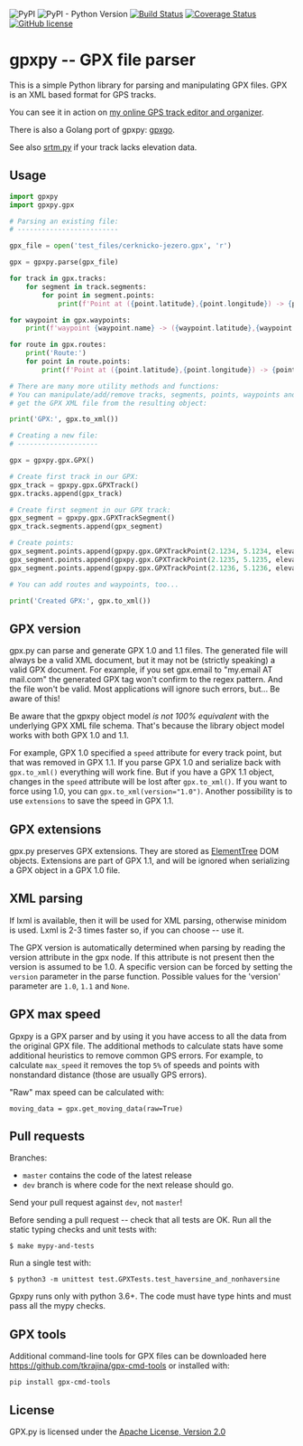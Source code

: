 ![PyPI](https://img.shields.io/pypi/v/gpxpy)
![PyPI - Python Version](https://img.shields.io/pypi/pyversions/gpxpy)
[![Build Status](https://travis-ci.org/tkrajina/gpxpy.svg?branch=master)](https://travis-ci.org/tkrajina/gpxpy)
[![Coverage Status](https://coveralls.io/repos/github/tkrajina/gpxpy/badge.svg?branch=master)](https://coveralls.io/github/tkrajina/gpxpy?branch=master)
[![GitHub license](https://img.shields.io/github/license/tkrajina/gpxpy)](https://github.com/tkrajina/gpxpy/blob/dev/LICENSE.txt)

# gpxpy -- GPX file parser

This is a simple Python library for parsing and manipulating GPX files. GPX is an XML based format for GPS tracks.

You can see it in action on [my online GPS track editor and organizer](http://www.trackprofiler.com).

There is also a Golang port of gpxpy: [gpxgo](http://github.com/tkrajina/gpxgo).

See also [srtm.py](https://github.com/tkrajina/srtm.py) if your track lacks elevation data.

## Usage

```python
import gpxpy
import gpxpy.gpx

# Parsing an existing file:
# -------------------------

gpx_file = open('test_files/cerknicko-jezero.gpx', 'r')

gpx = gpxpy.parse(gpx_file)

for track in gpx.tracks:
    for segment in track.segments:
        for point in segment.points:
            print(f'Point at ({point.latitude},{point.longitude}) -> {point.elevation}')

for waypoint in gpx.waypoints:
    print(f'waypoint {waypoint.name} -> ({waypoint.latitude},{waypoint.longitude})')

for route in gpx.routes:
    print('Route:')
    for point in route.points:
        print(f'Point at ({point.latitude},{point.longitude}) -> {point.elevtion}')

# There are many more utility methods and functions:
# You can manipulate/add/remove tracks, segments, points, waypoints and routes and
# get the GPX XML file from the resulting object:

print('GPX:', gpx.to_xml())

# Creating a new file:
# --------------------

gpx = gpxpy.gpx.GPX()

# Create first track in our GPX:
gpx_track = gpxpy.gpx.GPXTrack()
gpx.tracks.append(gpx_track)

# Create first segment in our GPX track:
gpx_segment = gpxpy.gpx.GPXTrackSegment()
gpx_track.segments.append(gpx_segment)

# Create points:
gpx_segment.points.append(gpxpy.gpx.GPXTrackPoint(2.1234, 5.1234, elevation=1234))
gpx_segment.points.append(gpxpy.gpx.GPXTrackPoint(2.1235, 5.1235, elevation=1235))
gpx_segment.points.append(gpxpy.gpx.GPXTrackPoint(2.1236, 5.1236, elevation=1236))

# You can add routes and waypoints, too...

print('Created GPX:', gpx.to_xml())
```

## GPX version

gpx.py can parse and generate GPX 1.0 and 1.1 files. The generated file will always be a valid XML document, but it may not be (strictly speaking) a valid GPX document. For example, if you set gpx.email to "my.email AT mail.com" the generated GPX tag won't confirm to the regex pattern. And the file won't be valid. Most applications will ignore such errors, but... Be aware of this!

Be aware that the gpxpy object model *is not 100% equivalent* with the underlying GPX XML file schema. That's because the library object model works with both GPX 1.0 and 1.1.

For example, GPX 1.0 specified a `speed` attribute for every track point, but that was removed in GPX 1.1. If you parse GPX 1.0 and serialize back with `gpx.to_xml()` everything will work fine. But if you have a GPX 1.1 object, changes in the `speed` attribute will be lost after `gpx.to_xml()`. If you want to force using 1.0, you can `gpx.to_xml(version="1.0")`. Another possibility is to use `extensions` to save the speed in GPX 1.1.

## GPX extensions

gpx.py preserves GPX extensions. They are stored as [ElementTree](https://docs.python.org/2/library/xml.etree.elementtree.html#module-xml.etree.ElementTree) DOM objects. Extensions are part of GPX 1.1, and will be ignored when serializing a GPX object in a GPX 1.0 file.

## XML parsing

If lxml is available, then it will be used for XML parsing, otherwise minidom is used. Lxml is 2-3 times faster so, if you can choose -- use it.

The GPX version is automatically determined when parsing by reading the version attribute in the gpx node. If this attribute is not present then the version is assumed to be 1.0. A specific version can be forced by setting the `version` parameter in the parse function. Possible values for the 'version' parameter are `1.0`, `1.1` and `None`.

## GPX max speed

Gpxpy is a GPX parser and by using it you have access to all the data from the original GPX file. The additional methods to calculate stats have some additional heuristics to remove common GPS errors. For example, to calculate `max_speed` it removes the top `5%` of speeds and points with nonstandard distance (those are usually GPS errors).

"Raw" max speed can be calculated with:

    moving_data = gpx.get_moving_data(raw=True)

## Pull requests

Branches:

* `master` contains the code of the latest release
* `dev` branch is where code for the next release should go.

Send your pull request against `dev`, not `master`!

Before sending a pull request -- check that all tests are OK.  Run all the static typing checks and unit tests with:

    $ make mypy-and-tests

Run a single test with:

    $ python3 -m unittest test.GPXTests.test_haversine_and_nonhaversine

Gpxpy runs only with python 3.6+. The code must have type hints and must pass all the mypy checks.

## GPX tools

Additional command-line tools for GPX files can be downloaded here <https://github.com/tkrajina/gpx-cmd-tools> or installed with:

```
pip install gpx-cmd-tools
```

## License

GPX.py is licensed under the [Apache License, Version 2.0](http://www.apache.org/licenses/LICENSE-2.0)

